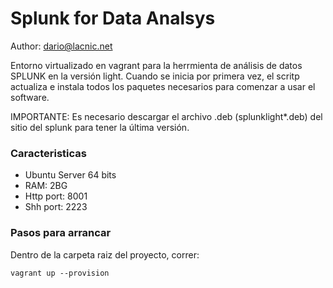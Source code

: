 # Splunk for Data Analsys

Author: dario@lacnic.net

Entorno virtualizado en vagrant para la herrmienta de análisis de datos SPLUNK en la versión light.
Cuando se inicia por primera vez, el scritp actualiza e instala todos los paquetes necesarios para comenzar a usar el software.

IMPORTANTE: Es necesario descargar el archivo .deb (splunklight*.deb) del sitio del splunk para tener la última versión. 

### Caracteristicas

- Ubuntu Server 64 bits
- RAM: 2BG
- Http port: 8001
- Shh port: 2223

### Pasos para arrancar

Dentro de la carpeta raiz del proyecto, correr:

```
vagrant up --provision
```

